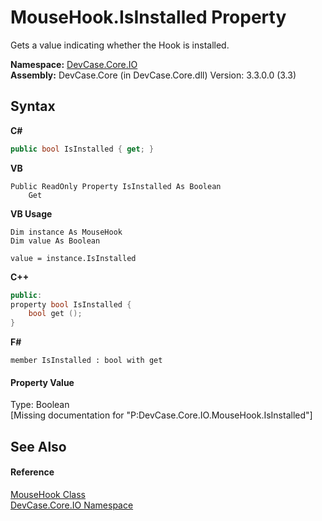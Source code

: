 # MouseHook.IsInstalled Property 
 

Gets a value indicating whether the Hook is installed.

**Namespace:**&nbsp;<a href="N_DevCase_Core_IO">DevCase.Core.IO</a><br />**Assembly:**&nbsp;DevCase.Core (in DevCase.Core.dll) Version: 3.3.0.0 (3.3)

## Syntax

**C#**<br />
``` C#
public bool IsInstalled { get; }
```

**VB**<br />
``` VB
Public ReadOnly Property IsInstalled As Boolean
	Get
```

**VB Usage**<br />
``` VB Usage
Dim instance As MouseHook
Dim value As Boolean

value = instance.IsInstalled

```

**C++**<br />
``` C++
public:
property bool IsInstalled {
	bool get ();
}
```

**F#**<br />
``` F#
member IsInstalled : bool with get

```


#### Property Value
Type: Boolean<br />\[Missing <value> documentation for "P:DevCase.Core.IO.MouseHook.IsInstalled"\]

## See Also


#### Reference
<a href="T_DevCase_Core_IO_MouseHook">MouseHook Class</a><br /><a href="N_DevCase_Core_IO">DevCase.Core.IO Namespace</a><br />